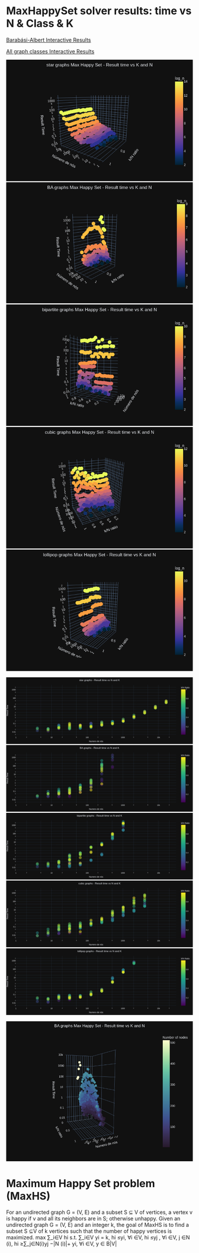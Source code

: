 # MaxHappySet solver results: time vs N & Class & K


[Barabási-Albert Interactive Results](output/Results9p10/Results9p10.html)

[All graph classes Interactive Results](output/Results6p7/fullResults6p7_2.html)

![alt text](output/Results6p7/starResults6p7_2.png "Title")
![alt text](output/Results6p7/BAResults6p7_2.png "Title")
![alt text](output/Results6p7/bipartiteResults6p7_2.png "Title")
![alt text](output/Results6p7/cubicResults6p7_2.png "Title")
![alt text](output/Results6p7/lollipopResults6p7_2.png "Title")


![alt text](output/Results6p7/starResults6p7_3.png "Title")
![alt text](output/Results6p7/BAResults6p7_3.png "Title")
![alt text](output/Results6p7/bipartiteResults6p7_3.png "Title")
![alt text](output/Results6p7/cubicResults6p7_3.png "Title")
![alt text](output/Results6p7/lollipopResults6p7_3.png "Title")

![alt text](output/Results9/BAResults9_middle_4(tongue).png "Title")

# Maximum Happy Set problem (MaxHS)
For an undirected graph G = (V, E) and a subset S ⊆ V of vertices, a vertex
v is happy if v and all its neighbors are in S; otherwise unhappy. Given an
undirected graph G = (V, E) and an integer k, the goal of MaxHS is to find a
subset S ⊆V of k vertices such that the number of happy vertices is maximized.
max ∑_i∈V hi
s.t. ∑_i∈V yi = k,
hi ≤yi, ∀i ∈V,
hi ≤yj , ∀i ∈V, j ∈N (i),
hi ≥∑_j∈N(i)yj −|N (i)|+ yi, ∀i ∈V,
y ∈ B|V|

